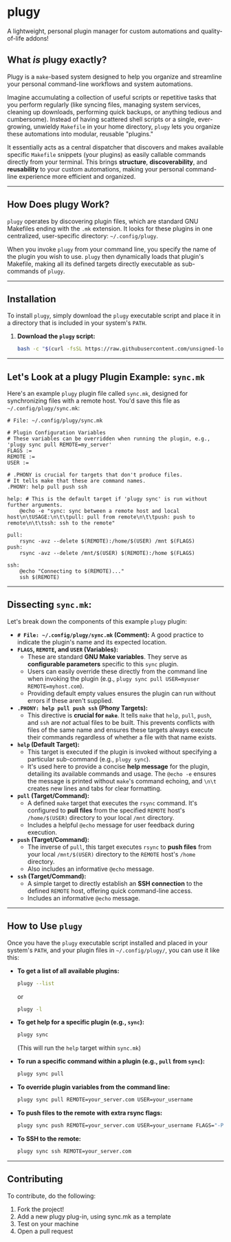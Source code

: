 # plugy

A lightweight, personal plugin manager for custom automations and quality-of-life addons!

## What _is_ plugy exactly?

Plugy is a `make`-based system designed to help you organize and streamline your personal command-line workflows and system automations.

Imagine accumulating a collection of useful scripts or repetitive tasks that you perform regularly (like syncing files, managing system services, cleaning up downloads, performing quick backups, or anything tedious and cumbersome). Instead of having scattered shell scripts or a single, ever-growing, unwieldy `Makefile` in your home directory, `plugy` lets you organize these automations into modular, reusable "plugins."

It essentially acts as a central dispatcher that discovers and makes available specific `Makefile` snippets (your plugins) as easily callable commands directly from your terminal. This brings **structure**, **discoverability**, and **reusability** to your custom automations, making your personal command-line experience more efficient and organized.

---

## How Does plugy Work?

`plugy` operates by discovering plugin files, which are standard GNU Makefiles ending with the `.mk` extension. It looks for these plugins in one centralized, user-specific directory: `~/.config/plugy`.

When you invoke `plugy` from your command line, you specify the name of the plugin you wish to use. `plugy` then dynamically loads that plugin's Makefile, making all its defined targets directly executable as sub-commands of `plugy`.

---

## Installation

To install `plugy`, simply download the `plugy` executable script and place it in a directory that is included in your system's `PATH`.

1.  **Download the `plugy` script:**
    ```bash
    bash -c "$(curl -fsSL https://raw.githubusercontent.com/unsigned-long-long-int/plugy/refs/heads/main/install.sh)"
    ```

---

## Let's Look at a plugy Plugin Example: `sync.mk`

Here's an example `plugy` plugin file called `sync.mk`, designed for synchronizing files with a remote host. You'd save this file as `~/.config/plugy/sync.mk`:

```make
# File: ~/.config/plugy/sync.mk

# Plugin Configuration Variables
# These variables can be overridden when running the plugin, e.g., 'plugy sync pull REMOTE=my_server'
FLAGS :=
REMOTE :=
USER :=

# .PHONY is crucial for targets that don't produce files.
# It tells make that these are command names.
.PHONY: help pull push ssh

help: # This is the default target if 'plugy sync' is run without further arguments.
	@echo -e "sync: sync between a remote host and local host\n\tUSAGE:\n\t\tpull: pull from remote\n\t\tpush: push to remote\n\t\tssh: ssh to the remote"

pull:
	rsync -avz --delete $(REMOTE):/home/$(USER) /mnt $(FLAGS)
push:
	rsync -avz --delete /mnt/$(USER) $(REMOTE):/home $(FLAGS)

ssh:
	@echo "Connecting to $(REMOTE)..."
	ssh $(REMOTE)
```
---

## Dissecting `sync.mk`:

Let's break down the components of this example `plugy` plugin:

* **`# File: ~/.config/plugy/sync.mk` (Comment):** A good practice to indicate the plugin's name and its expected location.
* **`FLAGS`, `REMOTE`, and `USER` (Variables):**
    * These are standard **GNU Make variables**. They serve as **configurable parameters** specific to this `sync` plugin.
    * Users can easily override these directly from the command line when invoking the plugin (e.g., `plugy sync pull USER=myuser REMOTE=myhost.com`).
    * Providing default empty values ensures the plugin can run without errors if these aren't supplied.
* **`.PHONY: help pull push ssh` (Phony Targets):**
    * This directive is **crucial for `make`**. It tells `make` that `help`, `pull`, `push`, and `ssh` are *not* actual files to be built. This prevents conflicts with files of the same name and ensures these targets always execute their commands regardless of whether a file with that name exists.
* **`help` (Default Target):**
    * This target is executed if the plugin is invoked without specifying a particular sub-command (e.g., `plugy sync`).
    * It's used here to provide a concise **help message** for the plugin, detailing its available commands and usage. The `@echo -e` ensures the message is printed without `make`'s command echoing, and `\n\t` creates new lines and tabs for clear formatting.
* **`pull` (Target/Command):**
    * A defined `make` target that executes the `rsync` command. It's configured to **pull files** from the specified `REMOTE` host's `/home/$(USER)` directory to your local `/mnt` directory.
    * Includes a helpful `@echo` message for user feedback during execution.
* **`push` (Target/Command):**
    * The inverse of `pull`, this target executes `rsync` to **push files** from your local `/mnt/$(USER)` directory to the `REMOTE` host's `/home` directory.
    * Also includes an informative `@echo` message.
* **`ssh` (Target/Command):**
    * A simple target to directly establish an **SSH connection** to the defined `REMOTE` host, offering quick command-line access.
    * Includes an informative `@echo` message.

---

## How to Use `plugy`

Once you have the `plugy` executable script installed and placed in your system's `PATH`, and your plugin files in `~/.config/plugy/`, you can use it like this:

* **To get a list of all available plugins:**
    ```bash
    plugy --list
    ```
    or
    ```bash
    plugy -l
    ```

* **To get help for a specific plugin (e.g., `sync`):**
    ```bash
    plugy sync
    ```
    (This will run the `help` target within `sync.mk`)

* **To run a specific command within a plugin (e.g., `pull` from `sync`):**
    ```bash
    plugy sync pull
    ```

* **To override plugin variables from the command line:**
    ```bash
    plugy sync pull REMOTE=your_server.com USER=your_username
    ```

* **To push files to the remote with extra rsync flags:**
    ```bash
    plugy sync push REMOTE=your_server.com USER=your_username FLAGS="-P --dry-run"
    ```

* **To SSH to the remote:**
    ```bash
    plugy sync ssh REMOTE=your_server.com
    ```

---

## Contributing

To contribute, do the following:
 1. Fork the project!
 2. Add a new plugy plug-in, using sync.mk as a template
 3. Test on your machine
 4. Open a pull request
